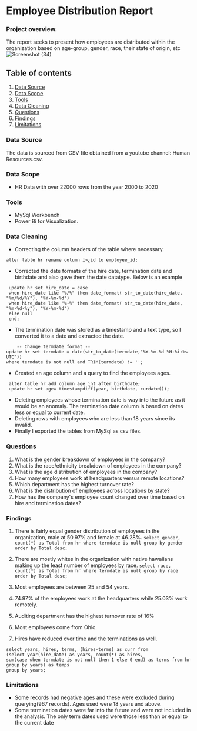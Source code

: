 # Employee Distribution Report
### Project overview.
The report seeks to present how employees are distributed within the organization based on age-group, gender, race, their state of origin, etc
![Screenshot (34)](https://github.com/user-attachments/assets/395bb1cc-2b2d-4fd3-b832-e09417419b33)

## Table of contents
1. [Data Source](#data-source)
2. [Data Scope](#data-scope)
3. [Tools](#tools)
4. [Data Cleaning](#data-cleaning)
5. [Questions](#questions)
7. [Findings](#findings)
8. [Limitations](#limitations)

### Data Source
The data is sourced from CSV file obtained from a youtube channel: Human Resources.csv.

### Data Scope
- HR Data with over 22000 rows from the year 2000 to 2020

### Tools
- MySql Workbench
- Power Bi for Visualization.

### Data Cleaning
- Correcting the column headers of the table where necessary.
  
`alter table hr rename column ï»¿id to employee_id;`

- Corrected the date formats of the hire date, termination date and birthdate and also gave them the date datatype. Below is an example

```
 update hr set hire_date = case
 when hire_date like "%/%" then date_format( str_to_date(hire_date, "%m/%d/%Y"), "%Y-%m-%d")
 when hire_date like "%-%" then date_format( str_to_date(hire_date, "%m-%d-%y"), "%Y-%m-%d")
 else null 
 end;

```
- The termination date was stored as a timestamp and a text type, so I converted it to a date and extracted the date.

```
    -- Change termdate format --
update hr set termdate = date(str_to_date(termdate,"%Y-%m-%d %H:%i:%s UTC"))
where termdate is not null and TRIM(termdate) != '';

```

- Created an age column and a query to find the employees ages.

```
 alter table hr add column age int after birthdate;
 update hr set age= timestampdiff(year, birthdate, curdate());

```
- Deleting employees whose termination date is way into the future as it would be an anomaly. The termination date column is based on dates less or equal to current date.
- Deleting rows with employees who are less than 18 years since its invalid.
- Finally I exported the tables from MySql as csv files.


### Questions
1. What is the gender breakdown of employees in the company?
2. What is the race/ethnicity breakdown of employees in the company?
3. What is the age distribution of employees in the company?
4. How many employees work at headquarters versus remote locations?
5. Which department has the highest turnover rate?
6. What is the distribution of employees across locations by state?
7. How has the company's employee count changed over time based on hire and termination dates?


### Findings
1. There is fairly equal gender distribution of employees in the organization, male at 50.97% and female at 46.28%.
   `select gender, count(*) as Total from hr where termdate is null group by gender order by Total desc;`
   
2. There are mostly whites in the organization with native hawaiians making up the least number of employees by race.
   `select race, count(*) as Total from hr where termdate is null group by race order by Total desc;`

4. Most employees are between 25 and 54 years.
5. 74.97% of the employees work at the headquarters while 25.03% work remotely.
6. Auditing department has the highest turnover rate of 16%
7. Most employees come from Ohio.
8. Hires have reduced over time and the terminations as well.
   
```
select years, hires, terms, (hires-terms) as curr from
(select year(hire_date) as years, count(*) as hires,
sum(case when termdate is not null then 1 else 0 end) as terms from hr group by years) as temps
group by years;

```
### Limitations
- Some records had negative ages and these were excluded during querying(967 records). Ages used were 18 years and above.
- Some termination dates were far into the future and were not included in the analysis. The only term dates used were those less than or equal to the current date
